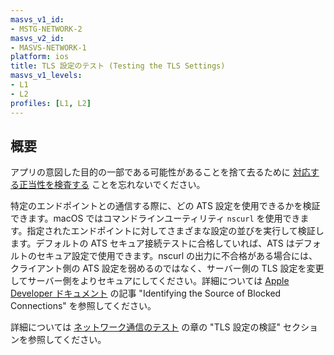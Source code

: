 ```yaml
---
masvs_v1_id:
- MSTG-NETWORK-2
masvs_v2_id:
- MASVS-NETWORK-1
platform: ios
title: TLS 設定のテスト (Testing the TLS Settings)
masvs_v1_levels:
- L1
- L2
profiles: [L1, L2]
---
```


## 概要

アプリの意図した目的の一部である可能性があることを捨て去るために [対応する正当性を検査する](https://developer.apple.com/documentation/security/preventing_insecure_network_connections#3138036) ことを忘れないでください。

特定のエンドポイントとの通信する際に、どの ATS 設定を使用できるかを検証できます。macOS ではコマンドラインユーティリティ `nscurl` を使用できます。指定されたエンドポイントに対してさまざまな設定の並びを実行して検証します。デフォルトの ATS セキュア接続テストに合格していれば、ATS はデフォルトのセキュア設定で使用できます。nscurl の出力に不合格がある場合には、クライアント側の ATS 設定を弱めるのではなく、サーバー側の TLS 設定を変更してサーバー側をよりセキュアにしてください。詳細については [Apple Developer ドキュメント](https://developer.apple.com/documentation/security/preventing_insecure_network_connections/identifying_the_source_of_blocked_connections) の記事 "Identifying the Source of Blocked Connections" を参照してください。

詳細については [ネットワーク通信のテスト](../../../Document/0x04f-Testing-Network-Communication.md#verifying-the-tls-settings) の章の "TLS 設定の検証" セクションを参照してください。
